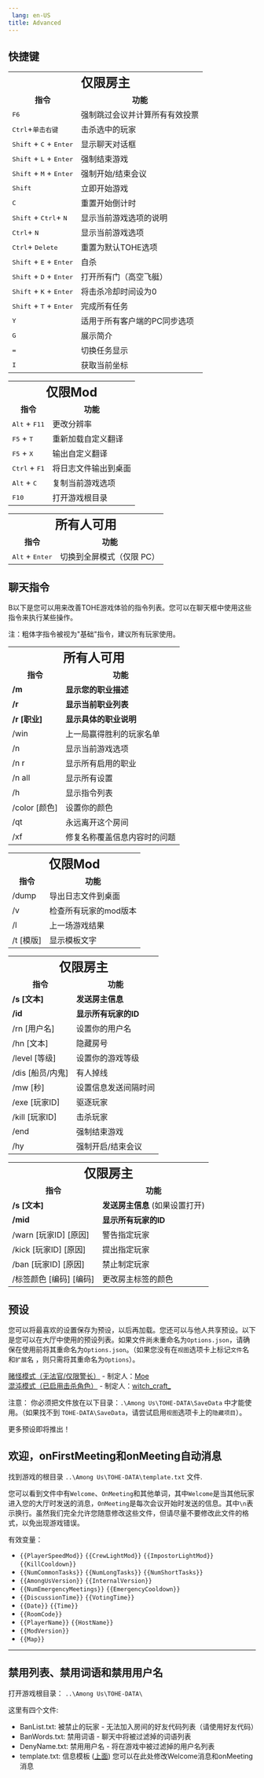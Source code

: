 ```yaml
---
 lang: en-US
title: Advanced
---
```


## 快捷键

<table>
<tr>
<td colspan="3" align="center">
<strong style="font-size: 25px">
<b>仅限房主</b>
</strong>
</td>
</tr>
<tr>
<td align="center"><b>指令</b></td>
<td align="center"><b>功能</b></td>
</tr>
<tr>
<td><kbd>F6</kbd></td>
<td>强制跳过会议并计算所有有效投票</td>
</tr>
<tr>
<td><kbd>Ctrl</kbd>+<kbd>单击右键</kbd></td>
<td>击杀选中的玩家</td>
</tr>
<tr>
<td><kbd>Shift</kbd> + <kbd>C</kbd> + <kbd>Enter</kbd></td>
<td>显示聊天对话框</td>
</tr>
<tr>
<td><kbd>Shift</kbd> + <kbd>L</kbd> + <kbd>Enter</kbd></td>
<td>强制结束游戏</td>
</tr>
<tr>
<td><kbd>Shift</kbd> + <kbd>M</kbd> + <kbd>Enter</kbd></td>
<td>强制开始/结束会议</td>
</tr>
<tr>
<td><kbd>Shift</kbd></td>
<td>立即开始游戏</td>
</tr>
<tr>
<td><kbd>C</kbd></td>
<td>重置开始倒计时</td>
</tr>
<tr>
<td><kbd>Shift</kbd> + <kbd>Ctrl</kbd>+ <kbd>N</kbd></td>
<td>显示当前游戏选项的说明</td>
</tr>
<tr>
<td><kbd>Ctrl</kbd>+ <kbd>N</kbd></td>
<td>显示当前游戏选项</td>
</tr>
<tr>
<td><kbd>Ctrl</kbd>+ <kbd>Delete</kbd></td>
<td>重置为默认TOHE选项</td>
</tr>
<tr>
<td><kbd>Shift</kbd> + <kbd>E</kbd> + <kbd>Enter</kbd></td>
<td>自杀</td>
</tr>
<tr>
<td><kbd>Shift</kbd> + <kbd>D</kbd> + <kbd>Enter</kbd></td>
<td>打开所有门（高空飞艇）</td>
</tr>
<tr>
<td><kbd>Shift</kbd> + <kbd>K</kbd> + <kbd>Enter</kbd></td>
<td>将击杀冷却时间设为0</td>
</tr>
<tr>
<td><kbd>Shift</kbd> + <kbd>T</kbd> + <kbd>Enter</kbd></td>
<td>完成所有任务</td>
</tr>
<tr>
<td><kbd>Y</kbd></td>
<td>适用于所有客户端的PC同步选项</td>
</tr>
<tr>
<td><kbd>G</kbd></td>
<td>展示简介</td>
</tr>
<tr>
<td><kbd>=</kbd></td>
<td>切换任务显示</td>
</tr>
<tr>
<td><kbd>I</kbd></td>
<td>获取当前坐标</td>
</tr>
</table>

<table>
<tr>
<td colspan="3" align="center">
<strong style="font-size: 25px">
<b>仅限Mod</b>
</strong>
</td>
</tr>
<tr>
<td align="center"> <b>指令</b></td>
<td align="center"> <b>功能</b></td>
</tr>
<tr>
<td><kbd>Alt</kbd> + <kbd>F11</kbd></td>
<td>更改分辨率</td>
</tr>
<tr>
<td><kbd>F5</kbd> + <kbd>T</kbd></td>
<td>重新加载自定义翻译</td>
</tr>
<tr>
<td><kbd>F5</kbd> + <kbd>X</kbd></td>
<td>输出自定义翻译</td>
</tr>
<tr>
<td><kbd>Ctrl</kbd> + <kbd>F1</kbd></td>
<td>将日志文件输出到桌面</td>
</tr>
<tr>
<td><kbd>Alt</kbd> + <kbd>C</kbd></td>
<td>复制当前游戏选项</td>
</tr>
<tr>
<td><kbd>F10</kbd></td>
<td>打开游戏根目录</td>
</tr>
</table>

<table>
<tr>
<td colspan="3" align="center">
<strong style="font-size: 25px">
<b>所有人可用</b>
</strong>
</td>
</tr>
<tr>
<td align="center"> <b>指令</b></td>
<td align="center"> <b>功能</b></td>
</tr>
<tr>
<td><kbd>Alt</kbd> + <kbd>Enter</kbd></td>
<td>切换到全屏模式（仅限 PC）</td>
</tr>
</table>

## 聊天指令

B以下是您可以用来改善TOHE游戏体验的指令列表。您可以在聊天框中使用这些指令来执行某些操作。

注：粗体字指令被视为"基础"指令，建议所有玩家使用。

<table>
<tr>
<td colspan="3" align="center">
<strong style="font-size: 25px">
<b>所有人可用</b>
</strong>
</td></tr>
<tr>
<td align="center"> <b>指令</b></td>
<td align="center"> <b>功能</b></td>
</tr>
<tr>
<td><b>/m</b></td>
<td><b>显示您的职业描述</b></td>
</tr>
<tr>
<td><b>/r</b></td>
<td><b>显示当前职业列表</b></td>
</tr>
<tr>
<td><b>/r [职业]</b></td>
<td><b>显示具体的职业说明</b></td>
</tr>
<tr>
<td>/win</td>
<td>上一局赢得胜利的玩家名单</td>
</tr>
<tr>
<td>/n</td>
<td>显示当前游戏选项</td>
</tr>
<tr>
<td>/n r</td>
<td>显示所有启用的职业</td>
</tr>
<tr>
<td>/n all</td>
<td>显示所有设置</td>
</tr>
<tr>
<td>/h</td>
<td>显示指令列表</td>
</tr>
<tr>
<td>/color [颜色]</td>
<td>设置你的颜色</td>
</tr>
<tr>
<td>/qt</td>
<td>永远离开这个房间</td>
</tr>
<tr>
<td>/xf</td>
<td>修复名称覆盖信息内容时的问题</td>
</tr>
</table>

<table>
<tr>
<td colspan="3" align="center">
<strong style="font-size: 25px">
<b>仅限Mod</b>
</strong>
</td>
</tr>
<tr>
<td align="center"> <b>指令</b></td>
<td align="center"> <b>功能</b></td>
</tr>
<tr>
<td>/dump</td>
<td>导出日志文件到桌面</td>
</tr>
<tr>
<td>/v</td>
<td>检查所有玩家的mod版本</td>
</tr>
<tr>
<td>/l</td>
<td>上一场游戏结果</td>
</tr>
<tr>
<td>/t [模版]</td>
<td>显示模板文字</td>
</tr>
</table>

<table>
<tr>
<td colspan="3" align="center">
<strong style="font-size: 25px">
<b>仅限房主</b>
</strong>
</td>
</tr>
<tr>
<td align="center"> <b>指令</b></td>
<td align="center"> <b>功能</b></td>
</tr>
<tr>
<td><b>/s [文本]</b></td>
<td><b>发送房主信息</b></td>
</tr>
<tr>
<td><b>/id</b></td>
<td><b>显示所有玩家的ID</b></td>
</tr>
<tr>
<td>/rn [用户名]</td>
<td>设置你的用户名</td>
</tr>
<tr>
<td>/hn [文本]</td>
<td>隐藏房号</td>
</tr>
<tr>
<td>/level [等级]</td>
<td>设置你的游戏等级</td>
</tr>
<tr>
<td>/dis [船员/内鬼]</td>
<td>有人掉线</td>
</tr>
<tr>
<td>/mw [秒]</td>
<td>设置信息发送间隔时间</td>
</tr>
<tr>
<td>/exe [玩家ID]</td>
<td>驱逐玩家</td>
</tr>
<tr>
<td>/kill [玩家ID]</td>
<td>击杀玩家</td>
</tr>
<tr>
<td>/end</td>
<td>强制结束游戏</td>
</tr>
<tr>
<td>/hy</td>
<td>强制开启/结束会议</td>
</tr>
</table>

<table>
<tr>
<td colspan="3" align="center">
<strong style="font-size: 25px">
<b>仅限房主</b>
</strong>
</td>
</tr>
<tr>
<td align="center"> <b>指令</b></td>
<td align="center"> <b>功能</b></td>
</tr>
<tr>
<td><b>/s [文本]</b></td>
<td><b>发送房主信息</b> (如果设置打开)</td>
</tr>
<tr>
<td><b>/mid</b></td>
<td><b>显示所有玩家的ID</b></td>
</tr>
<tr>
<td>/warn [玩家ID] [原因]</td>
<td>警告指定玩家</td>
</tr>
<tr>
<td>/kick [玩家ID] [原因]</td>
<td>提出指定玩家</td>
</tr>
<tr>
<td>/ban [玩家ID] [原因]</td>
<td>禁止制定玩家</td>
</tr>
<tr>
<td>/标签颜色 [编码] [编码]</td>
<td>更改房主标签的颜色</td>
</tr>
</table>

## 预设

您可以将最喜欢的设置保存为预设，以后再加载。您还可以与他人共享预设。以下是您可以在大厅中使用的预设列表。如果文件尚未重命名为`Options.json`，请确保在使用前将其重命名为`Options.json`。（如果您没有在`视图`选项卡上标记`文件`名和`扩展`名 ，则只需将其重命名为`Options`）。

<a href="/presets/Guesser1.cfg" download>赌怪模式（无法官/仅限警长）</a> - 制定人：[Moe](https://github.com/0xDrMoe) <br>
<a href="/presets/Chaos1.cfg" download>混沌模式（已启用击杀角色）</a> - 制定人：[witch_craft_](#)

注意： 你必须把文件放在以下目录：`.\Among Us\TOHE-DATA\SaveData` 中才能使用。（如果找不到 `TOHE-DATA\SaveData`，请尝试启用`视图`选项卡上的`隐藏项目`）。

更多预设即将推出！

## 欢迎，onFirstMeeting和onMeeting自动消息

找到游戏的根目录 `..\Among Us\TOHE-DATA\template.txt` 文件.

您可以看到文件中有`Welcome`、`OnMeeting`和其他单词，其中`Welcome`是当其他玩家进入您的大厅时发送的消息，`OnMeeting`是每次会议开始时发送的信息。其中`\n`表示换行。虽然我们完全允许您随意修改这些文件，但请尽量不要修改此文件的格式，以免出现游戏错误。

有效变量：

- `{{PlayerSpeedMod}}` `{{CrewLightMod}}` `{{ImpostorLightMod}}` `{{KillCooldown}}`
- `{{NumCommonTasks}}`  `{{NumLongTasks}}` `{{NumShortTasks}}`
- `{{AmongUsVersion}}` `{{InternalVersion}}`
- `{{NumEmergencyMeetings}}` `{{EmergencyCooldown}}`
- `{{DiscussionTime}}` `{{VotingTime}}`
- `{{Date}}` `{{Time}}`
- `{{RoomCode}}`
- `{{PlayerName}}` `{{HostName}}`
- `{{ModVersion}}`
- `{{Map}}`
---

## 禁用列表、禁用词语和禁用用户名

打开游戏根目录： `..\Among Us\TOHE-DATA\`

这里有四个文件:

- BanList.txt: 被禁止的玩家 - 无法加入房间的好友代码列表（请使用好友代码）
- BanWords.txt: 禁用词语 - 聊天中将被过滤掉的词语列表
- DenyName.txt: 禁用用户名 - 将在游戏中被过滤掉的用户名列表
- template.txt: 信息模板 ([上面](#welcome-onfirstmeeting-onmeeting-auto-messages)) 您可以在此处修改Welcome消息和onMeeting消息
